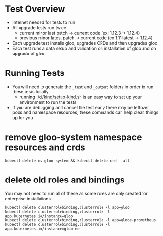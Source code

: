# Test Overview 
- Internet needed for tests to run
- All upgrade tests run twice. 
    - current minor last patch -> current code (ex: 1.12.3 -> 1.12.4)
    - previous minor latest patch -> current code (ex 1.11.latest -> 1.12.4)
- Each upgrade test installs gloo, upgrades CRDs and then upgrades gloo
- Each test runs a data setup and validation on installation of gloo and on upgrade of gloo

# Running Tests
- You will need to generate the `_test` and `_output` folders in order to run these tests locally
  - running [./ci/kind/setup-kind.sh](/ci/kind/setup-kind.sh) is an easy way to set up your environment to run the tests
- If you are debugging and cancel the test early there may be leftover pods and namespace resources, these commands can help clean things up for you

# remove gloo-system namespace resources and crds
```
kubectl delete ns gloo-system && kubectl delete crd --all
```

# delete old roles and bindings
You may not need to run all of these as some roles are only created for enterprise installations 
```
kubectl delete clusterrolebinding,clusterrole -l app=gloo
kubectl delete clusterrolebinding,clusterrole -l app.kubernetes.io/instance=gloo
kubectl delete clusterrolebinding,clusterrole -l app=glooe-prometheus 
kubectl delete clusterrolebinding,clusterrole -l app.kubernetes.io/instance=gloo-ee
```
